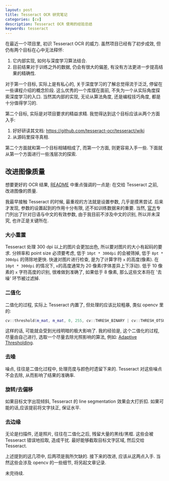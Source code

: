 ```yaml
---
layout: post
title: Tesseract OCR 研究笔记
categories: [cv]
description: Tesseract OCR 使用的经验总结
keywords: tesseract
---
```


在最近一个项目里, 初识 Tesseract OCR 的威力. 虽然项目已经有了初步成效, 但仍有两个目标在心中无法释怀:

1. 它内部实现, 如何与深度学习算法结合.
1. 目前结果对于训练之外的数据, 仍会有很大的偏差, 有没有方法更进一步提高结果的精确性.

对于第一个目标, 实际上是有私心的, 关于深度学习的了解总觉得流于泛泛, 停留在一些课程介绍的概念阶段. 这么优秀的一个库摆在面前, 不失为一个从实际角度探索深度学习的入口. 当然其内部的实现, 无论从算法角度, 还是编程技巧角度, 都是十分值得学习的.

第二个目标, 实际是对项目要求的精益求精. 我觉得达到这个目标应该从两个方面入手:

1. 好好研读其文档: <https://github.com/tesseract-ocr/tesseract/wiki>
1. 从源码里探寻真相.

第二个方面就和第一个目标相辅相成了, 而第一个方面, 则更容易入手一些. 下面就从第一个方面进行一些浅层次的探索.

## 改进图像质量

想要更好的 OCR 结果, [README][0] 中重点强调的一点是: 在交给 Tesseract 之前, 改进图像的质量.

我最早接触 Tesseract 的时候, 最重视的方法就是设置参数, 几乎是摸黑尝试. 后来才发现, 参数的设置起到的作用十分有限, 还不如训练数据来的重要. 当然, [官方][1]专门列出了针对日语与中文的有效参数, 由于我目前不涉及中文的识别, 所以并未深究, 也许正是关键所在.

### 大小重置

Tesseract 处理 300 dpi 以上的图片会更加出色, 所以要对图片的大小有起码的要求. 分辨率和 point size 必须要考虑, 低于 `10pt * 300dpi` 的会被筛掉, 低于 `8pt * 300dpi` 的筛除地更快. 快速对图片进行检查, 是为了计算字符 `x` 的高度(像素). 在 `10pt * 300dpi` 的情况下, `x`的高度通常为 20 像素(字体差异上下浮动). 低于 10 像素的 `x` 字符高度的识别, 很难做到准确了, 如果低于 8 像素, 那么这些文本将在 '去噪' 环节被过滤掉.

### 二值化

二值化的过程, 实际上 Tesseract 内置了, 但处理的应该比较粗暴, 类似 opencv 里的:

```cpp
cv::threshold(m_mat, m_mat, 0, 255, cv::THRESH_BINARY | cv::THRESH_OTSU);
```

这样的话, 可能就会受到光线明暗的极大影响了. 我的经验是, 这个二值化的过程, 尽量由自己进行, 选取一个尽量去除光照影响的算法, 例如: [Adaptive Thresholding][2].

### 去噪

噪点, 往往是二值化过程中, 处理亮度与颜色时遗留下来的. Tesseract 对这些噪点不会去除, 从而影响了结果的准确率.

### 旋转/去偏移

如果目标文字出现倾斜, Tesseract 的 line segmentation 效果会大打折扣. 如果可能的话,应该提前将文字扶正, 保证水平.

### 去边缘

无论是扫描件, 还是照片, 往往在二值化之后, 残留大量的黑线/黑框. 这些会被 Tesseract 错误地拾取, 造成干扰. 最好能够截取目标文字区域, 然后交给 Tesseract.

上述提到的这几项中, 后两项是我所欠缺的. 接下来的改进, 应该从这两点入手. 当然这些会涉及 opencv 的一些细节, 将另起文章记录.

未完待续.

[0]: https://github.com/tesseract-ocr/tesseract/blob/master/README.md
[1]: https://github.com/tesseract-ocr/tesseract/wiki/ControlParams#useful-parameters-for-japanese-and-chinese
[2]: http://docs.opencv.org/trunk/d7/d4d/tutorial_py_thresholding.html
